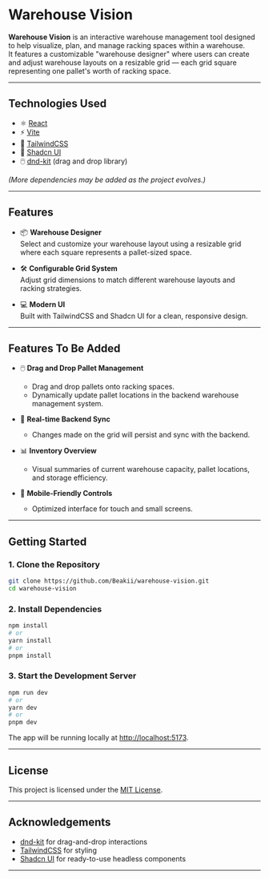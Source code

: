 # Warehouse Vision

**Warehouse Vision** is an interactive warehouse management tool designed to help visualize, plan, and manage racking spaces within a warehouse.  
It features a customizable "warehouse designer" where users can create and adjust warehouse layouts on a resizable grid — each grid square representing one pallet's worth of racking space.

---

## Technologies Used

- ⚛️ [React](https://react.dev/)
- ⚡ [Vite](https://vitejs.dev/)
- 🎨 [TailwindCSS](https://tailwindcss.com/)
- 🧩 [Shadcn UI](https://ui.shadcn.dev/)
- 🖱️ [dnd-kit](https://dndkit.com/) (drag and drop library)

*(More dependencies may be added as the project evolves.)*

---

## Features

- 📦 **Warehouse Designer**  
  Select and customize your warehouse layout using a resizable grid where each square represents a pallet-sized space.

- 🛠️ **Configurable Grid System**  
  Adjust grid dimensions to match different warehouse layouts and racking strategies.

- 💻 **Modern UI**  
  Built with TailwindCSS and Shadcn UI for a clean, responsive design.

---

## Features To Be Added

- 🖱️ **Drag and Drop Pallet Management**  
  - Drag and drop pallets onto racking spaces.
  - Dynamically update pallet locations in the backend warehouse management system.

- 🔄 **Real-time Backend Sync**  
  - Changes made on the grid will persist and sync with the backend.

- 📊 **Inventory Overview**  
  - Visual summaries of current warehouse capacity, pallet locations, and storage efficiency.

- 📱 **Mobile-Friendly Controls**  
  - Optimized interface for touch and small screens.

---

## Getting Started

### 1. Clone the Repository

```bash
git clone https://github.com/Beakii/warehouse-vision.git
cd warehouse-vision
```

### 2. Install Dependencies

```bash
npm install
# or
yarn install
# or
pnpm install
```

### 3. Start the Development Server

```bash
npm run dev
# or
yarn dev
# or
pnpm dev
```

The app will be running locally at [http://localhost:5173](http://localhost:5173).

---

## License

This project is licensed under the [MIT License](LICENSE).

---

## Acknowledgements

- [dnd-kit](https://dndkit.com/) for drag-and-drop interactions
- [TailwindCSS](https://tailwindcss.com/) for styling
- [Shadcn UI](https://ui.shadcn.dev/) for ready-to-use headless components

---
